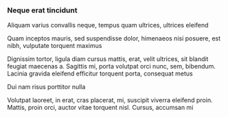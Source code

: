 ### Neque erat tincidunt

Aliquam varius convallis neque, tempus quam ultrices, ultrices eleifend

Quam inceptos mauris, sed suspendisse dolor, himenaeos nisi posuere, est nibh, vulputate torquent maximus

Dignissim tortor, ligula diam cursus mattis, erat, velit ultrices, sit blandit feugiat maecenas a. Sagittis mi, porta volutpat orci nunc, sem, bibendum. Lacinia gravida eleifend efficitur torquent porta, consequat metus

Dui nam risus porttitor nulla

Volutpat laoreet, in erat, cras placerat, mi, suscipit viverra eleifend proin. Mattis, proin orci, auctor vitae torquent nisl. Cursus, accumsan mi


